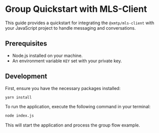# Group Quickstart with MLS-Client

This guide provides a quickstart for integrating the `@xmtp/mls-client` with your JavaScript project to handle messaging and conversations.

## Prerequisites

- Node.js installed on your machine.
- An environment variable `KEY` set with your private key.

## Development

First, ensure you have the necessary packages installed:

```bash
yarn install
```

To run the application, execute the following command in your terminal:

```bash
node index.js
```

This will start the application and process the group flow example.
